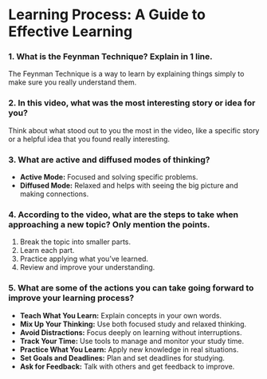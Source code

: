 # Learning Process: A Guide to Effective Learning

### 1. What is the Feynman Technique? Explain in 1 line.
The Feynman Technique is a way to learn by explaining things simply to make sure you really understand them.

### 2. In this video, what was the most interesting story or idea for you?
Think about what stood out to you the most in the video, like a specific story or a helpful idea that you found really interesting.

### 3. What are active and diffused modes of thinking?
- **Active Mode:** Focused and solving specific problems.
- **Diffused Mode:** Relaxed and helps with seeing the big picture and making connections.

### 4. According to the video, what are the steps to take when approaching a new topic? Only mention the points.
1. Break the topic into smaller parts.
2. Learn each part.
3. Practice applying what you’ve learned.
4. Review and improve your understanding.

### 5. What are some of the actions you can take going forward to improve your learning process?
- **Teach What You Learn:** Explain concepts in your own words.
- **Mix Up Your Thinking:** Use both focused study and relaxed thinking.
- **Avoid Distractions:** Focus deeply on learning without interruptions.
- **Track Your Time:** Use tools to manage and monitor your study time.
- **Practice What You Learn:** Apply new knowledge in real situations.
- **Set Goals and Deadlines:** Plan and set deadlines for studying.
- **Ask for Feedback:** Talk with others and get feedback to improve.

